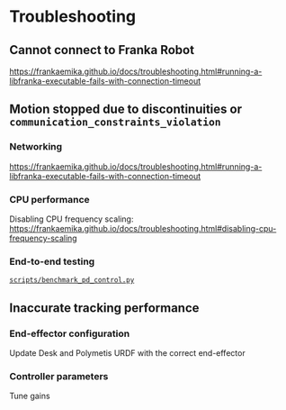 # Troubleshooting

## Cannot connect to Franka Robot

https://frankaemika.github.io/docs/troubleshooting.html#running-a-libfranka-executable-fails-with-connection-timeout


## Motion stopped due to discontinuities or `communication_constraints_violation`

### Networking

https://frankaemika.github.io/docs/troubleshooting.html#running-a-libfranka-executable-fails-with-connection-timeout

### CPU performance

Disabling CPU frequency scaling: https://frankaemika.github.io/docs/troubleshooting.html#disabling-cpu-frequency-scaling

### End-to-end testing

[`scripts/benchmark_pd_control.py`](https://github.com/facebookresearch/fairo/tree/main/polymetis/scripts/benchmark_pd_control.py)


## Inaccurate tracking performance

### End-effector configuration
Update Desk and Polymetis URDF with the correct end-effector

### Controller parameters
Tune gains